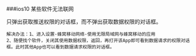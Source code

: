 ###ios10 某些软件无法联网

 只弹出获取推送权限的对话框，而不弹出获取数据权限的对话框。

```
解决办法：1、进入设置-蜂窝移动网络-使用无限局域网与蜂窝移动的应用
2、随便找个软件，关闭其使用数据权限，返回，再打开该App即可看到数据请求的权限对话框。此时其他App也可以看到数据请求权限的对话框。

```
